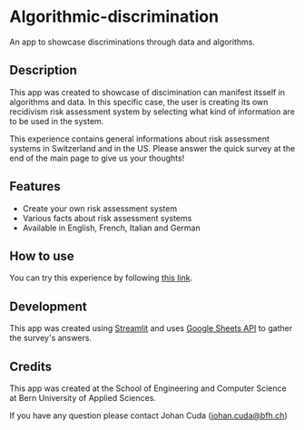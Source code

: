 # Algorithmic-discrimination

An app to showcase discriminations through data and algorithms.

## Description

This app was created to showcase of discimination can manifest itsself in algorithms and data. In this specific case, the user is creating its own recidivism risk assessment system by selecting what kind of information are to be used in the system.

This experience contains general informations about risk assessment systems in Switzerland and in the US. Please answer the quick survey at the end of the main page to give us your thoughts!

## Features

- Create your own risk assessment system
- Various facts about risk assessment systems
- Available in English, French, Italian and German

## How to use

You can try this experience by following [this link](https://algorithmic-discrimination.streamlit.app/).

## Development

This app was created using [Streamlit](https://streamlit.io/) and uses [Google Sheets API](https://developers.google.com/workspace/sheets/api/guides/concepts?hl=fr) to gather the survey's answers.

## Credits

This app was created at the School of Engineering and Computer Science at Bern University of Applied  Sciences.

If you have any question please contact Johan Cuda ([johan.cuda@bfh.ch](mailto:johan.cuda@bfh.ch))
